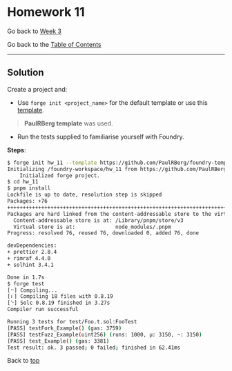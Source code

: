 # Homework 11 

Go back to [Week 3](/Week%203/week-3-homeworks-solutions.md)

Go back to the [Table of Contents](/README.md)

---

## Solution

Create a project and:
- Use `forge init <project_name>` for the default template or use this [template](https://github.com/PaulRBerg/foundry-template).
>**PaulRBerg template** was used.
- Run the tests supplied to familiarise yourself with Foundry.

**Steps**:

```bash
$ forge init hw_11 --template https://github.com/PaulRBerg/foundry-template
Initializing /foundry-workspace/hw_11 from https://github.com/PaulRBerg/foundry-template...
    Initialized forge project.
$ cd hw_11 
$ pnpm install
Lockfile is up to date, resolution step is skipped
Packages: +76
++++++++++++++++++++++++++++++++++++++++++++++++++++++++++++++++++++++++++++
Packages are hard linked from the content-addressable store to the virtual store.
  Content-addressable store is at: /Library/pnpm/store/v3
  Virtual store is at:             node_modules/.pnpm
Progress: resolved 76, reused 76, downloaded 0, added 76, done

devDependencies:
+ prettier 2.8.4
+ rimraf 4.4.0
+ solhint 3.4.1

Done in 1.7s
$ forge test  
[⠒] Compiling...
[⠆] Compiling 18 files with 0.8.19
[⠑] Solc 0.8.19 finished in 3.27s
Compiler run successful

Running 3 tests for test/Foo.t.sol:FooTest
[PASS] testFork_Example() (gas: 3759)
[PASS] testFuzz_Example(uint256) (runs: 1000, μ: 3150, ~: 3150)
[PASS] test_Example() (gas: 3381)
Test result: ok. 3 passed; 0 failed; finished in 62.41ms
```

Back to [top](#homework-11)